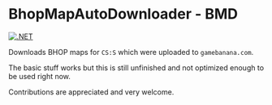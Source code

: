 ﻿# BhopMapAutoDownloader - BMD
[![.NET](https://github.com/Jonesoez/BhopMapAutoDownloader/actions/workflows/build.yml/badge.svg)](https://github.com/Jonesoez/BhopMapAutoDownloader/actions/workflows/build.yml)

Downloads BHOP maps for `CS:S` which were uploaded to `gamebanana.com`. 

The basic stuff works but this is still unfinished and not optimized enough to be used right now.

Contributions are appreciated and very welcome.
